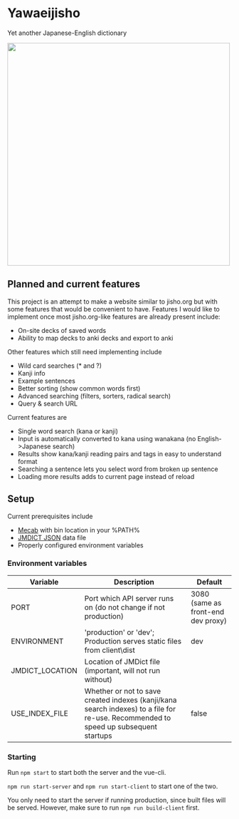 # Yawaeijisho
Yet another Japanese-English dictionary

<img src="https://i.imgur.com/eMzq9RV.png"
     width="500">

## Planned and current features

This project is an attempt to make a website similar to jisho.org but with some features that would be convenient to have.
Features I would like to implement once most jisho.org-like features are already present include:

- On-site decks of saved words
- Ability to map decks to anki decks and export to anki

Other features which still need implementing include

- Wild card searches (* and ?)
- Kanji info
- Example sentences
- Better sorting (show common words first)
- Advanced searching (filters, sorters, radical search)
- Query & search URL

Current features are

- Single word search (kana or kanji)
- Input is automatically converted to kana using wanakana (no English->Japanese search)
- Results show kana/kanji reading pairs and tags in easy to understand format
- Searching a sentence lets you select word from broken up sentence
- Loading more results adds to current page instead of reload

## Setup
Current prerequisites include

- [Mecab](https://taku910.github.io/mecab/#download) with bin location in your %PATH%
- [JMDICT JSON](https://github.com/scriptin/jmdict-simplified) data file
- Properly configured environment variables

### Environment variables
| Variable    | Description                                                            | Default                            |
| ----------- | ---------------------------------------------------------------------- | ---------------------------------- | 
| PORT        | Port which API server runs on (do not change if not production)        | 3080 (same as front-end dev proxy)
| ENVIRONMENT | 'production' or 'dev'; Production serves static files from client\dist | dev
| JMDICT_LOCATION | Location of JMDict file (important, will not run without) |
| USE_INDEX_FILE  | Whether or not to save created indexes (kanji/kana search indexes) to a file for re-use. Recommended to speed up subsequent startups | false

### Starting

Run `npm start` to start both the server and the vue-cli.

`npm run start-server` and `npm run start-client` to start one of the two.

You only need to start the server if running production, since built files will be served. However, make sure to run `npm run build-client` first.
